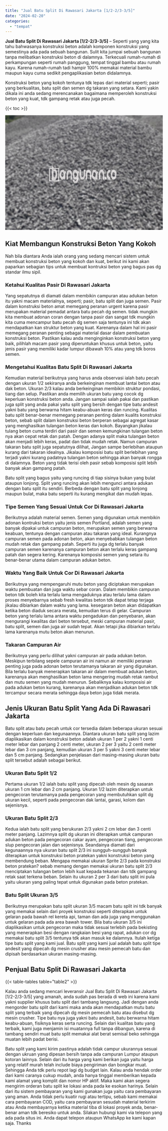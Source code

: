 ```yaml
---
title: "Jual Batu Split Di Rawasari Jakarta [1/2-2/3-3/5]"
date: "2024-02-20"
categories: 
  - "tempat"
---
```


**Jual Batu Split Di Rawasari Jakarta \[1/2-2/3-3/5\]** – Seperti yang yang kita tahu bahwasanya konstruksi beton adalah komponen konstruksi yang semestinya ada pada sebuah bangunan. Sulit kita jumpai sebuah bangunan tanpa melibatkan konstruksi beton di dalamnya. Terkecuali rumah-rumah di perkampungan seperti rumah panggung, tempat tinggal bambu atau rumah kayu. Karena rumah-rumah tadi hampir 100% memakai material bambu maupun kayu cuma sedikit pengaplikasian beton didalamnya.

Konstruksi beton yang kokoh tentunya tdk lepas dari material seperti; pasir yang berkualitas, batu split dan semen dg takaran yang setara. Kami yakin dikala ini anda sedang merencanakan bagaimana memperoleh konstruksi beton yang kuat, tdk gampang retak atau juga pecah.

{{< toc >}}

![Jual Batu Split Di Rawasari Jakarta [1/2-2/3-3/5]](/images/jual-batu-split-10.png)

## Kiat Membangun Konstruksi Beton Yang Kokoh

Nah bila diantara Anda ialah orang yang sedang mencari sistem untuk membuat konstruksi beton yang kokoh dan kuat, berikut ini kami akan paparkan sebagian tips untuk membuat kontruksi beton yang bagus pas dg standar ilmu sipil.

### Ketahui Kualitas Pasir Di Rawasari Jakarta

Yang sepatutnya di diamati dalam membikin campuran atau adukan beton itu yakni macam materialnya, seperti; pasir, batu split dan juga semen. Pasir dalam konstruksi beton amat memegang peranan urgent karena pasir merupakan material pemadat antara batu pecah dg semen. tidak mungkin kita membuat adonan coran dengan tanpa pasir dan sangat tdk mungkin kita cuma mencampur batu pecah dg semen saja tentunya ini tdk akan mendapatkan kan struktur beton yang kuat. Karenanya dalam hal ini pasir memegang peranan penting sebagai material dasar dalam pembuatan konstruksi beton. Pastikan kalau anda menginginkan konstruksi beton yang baik, pilihlah macam pasir yang diperuntukan khusus untuk beton, yaitu jenis pasir yang memiliki kadar lumpur dibawah 10% atau yang tdk boros semen.

### Mengetahui Kualitas Batu Split Di Rawasari Jakarta

Kemudian material berikutnya yang harus anda observasi ialah batu pecah dengan ukuran 1/2 sekiranya anda berkeinginan membuat lantai beton atau dak beton. Ukuran 2/3 kalau anda berkeinginan membikin struktur pondasi, tiang dan selup. Pastikan anda memilih ukuran batu yang cocok dg keperluan konstruksi beton anda. Jangan sampai salah pakai dan pastikan juga split yang anda pakai yaitu split yang bersih dengan tipe batu andesit yakni batu yang berwarna hitam keabu-abuan keras dan runcing. Kualitas batu split benar-benar memegang peranan penting dalam kualits konstruksi beton, sebab split dalam konstruksi beton berperan sebagai agregat kasar yang menghasilkan tulangan beton keras dan kokoh. Bayangkan jikalau tulang beton cuma terdiri dari pasir dan semen kemungkinan tulangan beton nya akan cepat retak dan patah. Dengan adanya split maka tulangan beton akan menjadi lebih keras, padat dan tidak mudah retak. Namun campuran takaran batu split juga sepatutnya dilihat, Jangan sampe berlebihan ataupun kurang dari takaran idealnya. Jikalau komposisi batu split berlebihan yang terjadi yakni kurang padatnya tulangan beton sehingga akan banyak rongga di dalamnya. Beton yang tidak terisi oleh pasir sebab komposisi split lebih banyak akan gampang patah.

Batu split yang bagus yaitu yang runcing di tiap sisinya bukan yang bulat ataupun lonjong. Split yang runcing akan lebih mengunci antara adukan dengan batu split itu sendiri. Berbeda dengan batu split yang lonjong maupun bulat, maka batu seperti itu kurang mengikat dan mudah lepas.

### Tipe Semen Yang Sesuai Untuk Cor Di Rawasari Jakarta

Berikutnya adalah material semen. Semen yang digunakan untuk membikin adonan kontruksi beton yaitu jenis semen Portland, adalah semen yang banyak dipakai untuk campuran beton, merupakan semen yang berwarna keabuan, tentunya dengan campuran atau takaran yang ideal. Kurangnya campuran semen pada adonan beton, akan menyebabkan tulangan beton mudah retak dan gampang patah. Seperti itu juga dg terlalu banyak campuran semen karenanya campuran beton akan terlalu keras gampang patah dan segera kering. Karenanya komposisi semen yang setara itu benar-benar utama dalam campuran adukan beton.

### Waktu Yang Baik Untuk Cor Di Rawasari Jakarta

Berikutnya yang mempengaruhi mutu beton yang diciptakan merupakan waktu pembuatan dan juga waktu sebar coran. Dalam membikin campuran beton tdk boleh kita terlalu lama mengaduknya atau terlalu lama dalam proses menyebarnya sebab fresh kwalitas beton tdk dapat tetap terjaga jikalau dibiarkan dalam waktu yang lama. kesegaran beton akan didapatkan ketika beton diaduk secara merata, kemudian terus di gelar. Campuran beton yang terlalu lama antara waktu pengadukan dan penyebaran, akan mengurangi kwalitas dari beton tersebut, meski campuran material pasir, batu split, semen dan juga air sudah tepat. Akan tetapi jika dibiarkan terlalu lama karenanya mutu beton akan menurun.

### Takaran Campuran Air

Berikutnya yang perlu dilihat yakni campuran air pada adukan beton. Meskipun terbilang sepele campuran air ini namun air memiliki peranan penting juga pada adonan beton terutamanya takaran air yang digunakan. Bila terlalu banyak menerapkan takaran air dalam membuat adukan beton, karenanya akan menghasilkan beton lama mengering mudah retak rambut dan mutu semen yang mudah menurun. Sebaliknya kalau komposisi air pada adukan beton kurang, karenanya akan menjadikan adukan beton tdk tercampur secara merata sehingga daya beton juga tidak merata.

## Jenis Ukuran Batu Split Yang Ada Di Rawasari Jakarta

Batu split atau batu pecah untuk cor tersedia dalam beberapa ukuran sesuai dengan keperluan dan kegunaannya. Diantara ukuran batu split yang lazim diaplikasikan dalam konstruksi beton adalah ukuran 1 per 2 yakni 1 centi meter lebar dan panjang 2 centi meter, ukuran 2 per 3 yaitu 2 centi meter lebar dan 3 cm panjang, kemudian ukuran 3 per 5 yakni 3 centi meter lebar dan 5 cm panjang. Sedangkan penjelasan dari masing-masing ukuran batu split tersebut adalah sebagai berikut.

### Ukuran Batu Split 1/2

Pertama ukuran 1/2 ialah batu split yang dipecah oleh mesin dg sasaran ukuran 1 cm lebar dan 2 cm panjang. Ukuran 1/2 lazim diterapkan untuk pengecoran terutamanya pada pengecoran yang membutuhkan split dg ukuran kecil, seperti pada pengecoran dak lantai, garasi, kolom dan sejenisnya.

### Ukuran Batu Split 2/3

Kedua ialah batu split yang berukuran 2/3 yakni 2 cm lebar dan 3 centi meter panjang. Lazimnya split dg ukuran ini diterapkan untuk campuran adukan beton pada pengecoran cakar ayam, pengecoran tiang, pengecoran slup pengecoran jalan dan sejenisnya. Seandainya diamati dari kegunaannya nya ukuran batu split 2/3 ini sungguh-sungguh banyak diterapkan untuk konstruksi beton pratekan yakni konstruksi beton yang membendung beban. Mengapa memakai ukuran Sprite 2/3 pada konstruksi beton pratekan? sebab memang dengan memakai ukuran batu split 2/3 menciptakan tulangan beton lebih kuat kepada tekanan dan tdk gampang retak saat terkena beban. Selain itu ukuran 2 per 3 dari batu split ini pula yaitu ukuran yang paling tepat untuk digunakan pada beton pratekan.

### Batu Split Ukuran 3/5

Berikutnya merupakan batu split ukuran 3/5 macam batu split ini tdk banyak yang memakai selain dari proyek konstruksi seperti diterapkan untuk gelaran pada bawah rel kereta api, taman dan ada juga yang menggunakan untuk gelaran pada ada area bawah tower. Bila batu ukuran 3/5 ini diaplikasikan untuk pengecoran maka tidak sesuai terlebih pada bekisting yang menerapkan besi dengan rangkaian besi yang rapat, adukan cor dg memakai batu split 3/5 tentunya tdk akan masuk ke dalamnya. Itulah ketiga tipe batu split yang kami jual. Batu split yang kami jual adalah batu split tipe andesit yang dipecah dg mesin crusher atau mesin pemecah batu dan dipisah berdasarkan ukuran masing-masing.

## Penjual Batu Split Di Rawasari Jakarta

{{< table-tables table="table2" >}}

Kalau anda sedang mencari leveransir Jual Batu Split Di Rawasari Jakarta \[1/2-2/3-3/5\] yang amanah, anda sudah pas berada di web ini karena kami yakni supplier khusus batu split dari tambang langsung. Jadi dengan anda mengorder batu split dari kami maka anda akan mendapatkan mutu batu split yang terbaik yang dipecah dg mesin pemecah batu atau disebut dg mesin crusher. Tipe batu nya juga yakni batu andesit, batu berwarna hitam keabu-abuan, fisiknya keras serta runcing. Selain dari kualitas batu yang terbaik, kami juga menjamin isi muatannya full tanpa dibangun, karena di tambang sendiri muat batu split memakai alat berat semisal beko sehingga muatan lebih padat berisi.

Batu split yang kami kirim pastinya adalah tidak campur ukurannya sesuai dengan ukruan yang dipesan bersih tanpa ada campuran Lumpur ataupun kotoran lainnya. Selain dari itu harga yang kami berikan juga yaitu harga yang relatif murah telah include biaya pengiriman dan bongkar muat. Sehingga Anda tdk perlu repot lagi dg budget lain. Kalau anda hendak order dari kami caranya cukup mudah, anda hanya tinggal memberikan kepada kami alamat yang komplit dan nomor HP aktif. Maka kami akan segera mengirim orderan batu split ke lokasi anda pada ke esokan harinya. Selain dari itu sistem pembayaran yang kami gunakan juga yaitu cara pembayaran yang aman. Anda tidak perlu kuatir rugi atau tertipu, sebab kami memakai cara pembayaran COD, yaitu cara pembayaran sesudah material terkirim atau Anda membayarnya ketika material tiba di lokasi proyek anda, benar-benar aman tdk beresiko untuk anda. Silakan hubungi kami via telepon yang ada pada situs ini. Anda dapat telepon ataupun WhatsApp ke kami kapan saja. Thanks
